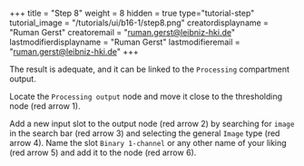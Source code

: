 +++
title = "Step 8"
weight = 8
hidden = true
type="tutorial-step"
tutorial_image = "/tutorials/ui/b16-1/step8.png"
creatordisplayname = "Ruman Gerst"
creatoremail = "ruman.gerst@leibniz-hki.de"
lastmodifierdisplayname = "Ruman Gerst"
lastmodifieremail = "ruman.gerst@leibniz-hki.de"
+++

The result is adequate, and it can be linked to the `Processing` compartment output. 

Locate the `Processing output` node and move it close to the thresholding node (red arrow 1). 

Add a new input slot to the output node (red arrow 2) by searching for `image` in the search bar (red arrow 3) and selecting the general `Image` type (red arrow 4). Name the slot `Binary 1-channel` or any other name of your liking (red arrow 5) and add it to the node (red arrow 6). 


